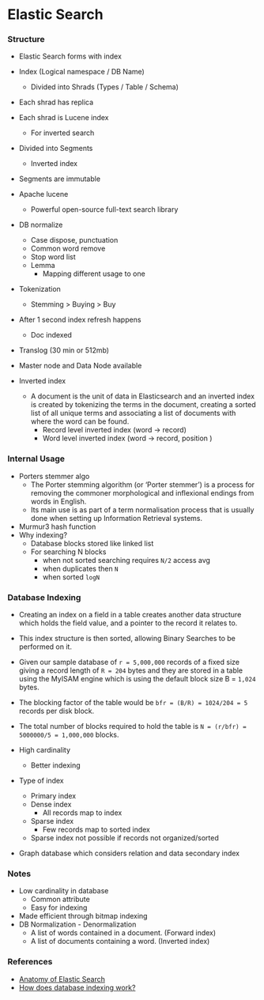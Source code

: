 # Elastic Search

### Structure

- Elastic Search forms with index
- Index (Logical namespace / DB Name)
    - Divided into Shrads (Types / Table / Schema)
- Each shrad has replica
- Each shrad is Lucene index
    - For inverted search
- Divided into Segments
    - Inverted index
- Segments are immutable
- Apache lucene
    - Powerful open-source full-text search library
- DB normalize
    - Case dispose, punctuation
    - Common word remove    
    - Stop word list
    - Lemma
        - Mapping different usage to one
- Tokenization
    -  Stemming > Buying > Buy
- After 1 second index refresh happens
    - Doc indexed
- Translog (30 min or 512mb)
- Master node and Data Node available

- Inverted index
    - A document is the unit of data in Elasticsearch and an inverted index is created by tokenizing the terms in the document, creating a sorted list of all unique terms and associating a list of documents with where the word can be found.
      - Record level inverted index (word -> record)
      - Word level inverted index (word -> record, position )

### Internal Usage
- Porters stemmer algo
    - The Porter stemming algorithm (or ‘Porter stemmer’) is a process for removing the commoner morphological and inflexional endings from words in English. 
    - Its main use is as part of a term normalisation process that is usually done when setting up Information Retrieval systems.
- Murmur3 hash function
- Why indexing?
    - Database blocks stored like linked list
    - For searching  N blocks 
        - when not sorted searching requires `N/2` access avg
        - when duplicates then `N`
        - when sorted `logN`

### Database Indexing

- Creating an index on a field in a table creates another data structure which holds the field value, and a pointer to the record it relates to. 

- This index structure is then sorted, allowing Binary Searches to be performed on it.

- Given our sample database of `r = 5,000,000` records of a fixed size giving a record length of `R = 204` bytes and they are stored in a table using the MyISAM engine which is using the default block size B = `1,024` bytes. 

- The blocking factor of the table would be `bfr = (B/R) = 1024/204 = 5` records per disk block.

- The total number of blocks required to hold the table is `N = (r/bfr) = 5000000/5 = 1,000,000` blocks.

- High cardinality
    - Better indexing

- Type of index 
    - Primary index
    - Dense index 
        - All records map to index
    - Sparse index
        - Few records map to sorted index
    - Sparse index not possible if records not organized/sorted

- Graph database which considers relation and data 
secondary index

### Notes
- Low cardinality in database 
    - Common attribute
    - Easy for indexing
- Made efficient through bitmap indexing
- DB Normalization - Denormalization
    - A list of words contained in a document. (Forward index)
    - A list of documents containing a word. (Inverted index)

### References
- [Anatomy of Elastic Search](https://blog.insightdatascience.com/anatomy-of-an-elasticsearch-cluster-part-i-7ac9a13b05db)
- [How does database indexing work?](https://stackoverflow.com/questions/1108/how-does-database-indexing-work)